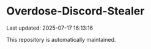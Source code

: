 # Overdose-Discord-Stealer

Last updated: 2025-07-17 16:13:16

This repository is automatically maintained.
